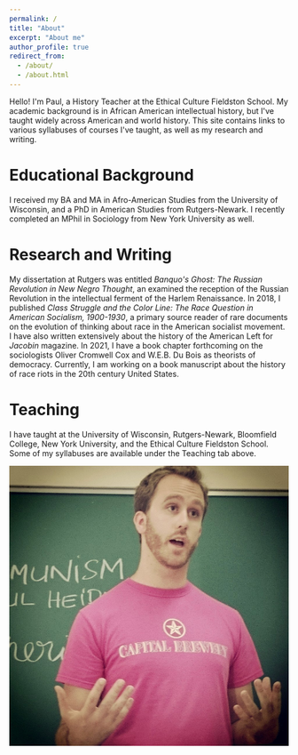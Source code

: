 ```yaml
---
permalink: /
title: "About"
excerpt: "About me"
author_profile: true
redirect_from: 
  - /about/
  - /about.html
---
```


Hello! I'm Paul, a History Teacher at the Ethical Culture Fieldston School. My academic background is in African American intellectual history, but I've taught widely across American and world history. This site contains links to various syllabuses of courses I've taught, as well as my research and writing.

Educational Background
======
I received my BA and MA in Afro-American Studies from the University of Wisconsin, and a PhD in American Studies from Rutgers-Newark. I recently completed an MPhil in Sociology from New York University as well.

Research and Writing
======
My dissertation at Rutgers was entitled *Banquo's Ghost: The Russian Revolution in New Negro Thought*, an examined the reception of the Russian Revolution in the intellectual ferment of the Harlem Renaissance. In 2018, I published *Class Struggle and the Color Line: The Race Question in American Socialism, 1900-1930*, a primary source reader of rare documents on the evolution of thinking about race in the American socialist movement. I have also written extensively about the history of the American Left for *Jacobin* magazine. In 2021, I have a book chapter forthcoming on the sociologists Oliver Cromwell Cox and W.E.B. Du Bois as theorists of democracy. Currently, I am working on a book manuscript about the history of race riots in the 20th century United States.

Teaching
======
I have taught at the University of Wisconsin, Rutgers-Newark, Bloomfield College, New York University, and the Ethical Culture Fieldston School. Some of my syllabuses are available under the Teaching tab above.

![image](images/profile.png)
